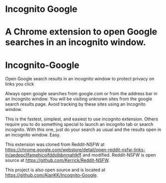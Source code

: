 Incognito Google
===========

A Chrome extension to open Google searches in an incognito window.
=======
# Incognito-Google
Open Google search results in an incognito window to protect privacy on links you click

Always open google searches from google.com or from the address bar in an Incognito window.  You will be visiting unknown sites from the google search results page.  Avoid tracking by these sites using an Incognito window.

This is the fastest, simplest, and easiest to use incognito extension.  Others require you to do something special to launch an incognito tab or search incognito.  With this one, just do your search as usual and the results open in an incognito window.  Easy.

This extension was cloned from Reddit-NSFW at https://chrome.google.com/webstore/detail/open-reddit-nsfw-links-in/aedepcllfamehicoifddolbbnmahlkff and modified.  Reddit-NSFW is open source at https://github.com/Kerrick/Reddit-NSFW.

This project is also open source and is located at https://github.com/AlanKK/Incognito-Google.

